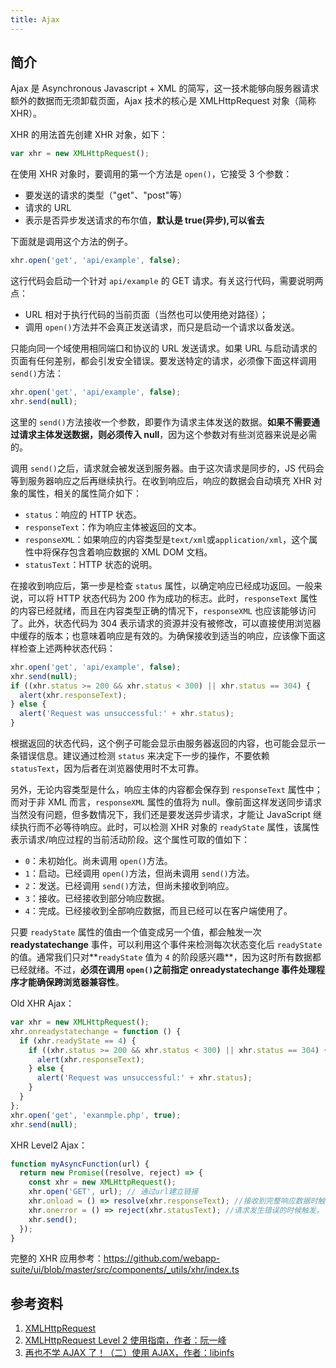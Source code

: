 ```yaml
---
title: Ajax
---
```


## 简介

Ajax 是 Asynchronous Javascript + XML 的简写，这一技术能够向服务器请求额外的数据而无须卸载页面，Ajax 技术的核心是 XMLHttpRequest 对象（简称 XHR）。

XHR 的用法首先创建 XHR 对象，如下：

```js
var xhr = new XMLHttpRequest();
```

在使用 XHR 对象时，要调用的第一个方法是 `open()`，它接受 3 个参数：

- 要发送的请求的类型（"get"、"post"等）
- 请求的 URL
- 表示是否异步发送请求的布尔值，**默认是 true(异步),可以省去**

下面就是调用这个方法的例子。

```js
xhr.open('get', 'api/example', false);
```

这行代码会启动一个针对 `api/example` 的 GET 请求。有关这行代码，需要说明两点：

- URL 相对于执行代码的当前页面（当然也可以使用绝对路径）；
- 调用 `open()`方法并不会真正发送请求，而只是启动一个请求以备发送。

只能向同一个域使用相同端口和协议的 URL 发送请求。如果 URL 与启动请求的页面有任何差别，都会引发安全错误。要发送特定的请求，必须像下面这样调用 `send()`方法：

```js
xhr.open('get', 'api/example', false);
xhr.send(null);
```

这里的 `send()`方法接收一个参数，即要作为请求主体发送的数据。**如果不需要通过请求主体发送数据，则必须传入 null**，因为这个参数对有些浏览器来说是必需的。

调用 `send()`之后，请求就会被发送到服务器。由于这次请求是同步的，JS 代码会等到服务器响应之后再继续执行。在收到响应后，响应的数据会自动填充 XHR 对象的属性，相关的属性简介如下：

- `status`：响应的 HTTP 状态。
- `responseText`：作为响应主体被返回的文本。
- `responseXML`：如果响应的内容类型是`text/xml`或`application/xml`，这个属性中将保存包含着响应数据的 XML DOM 文档。
- `statusText`：HTTP 状态的说明。

在接收到响应后，第一步是检查 `status` 属性，以确定响应已经成功返回。一般来说，可以将 HTTP 状态代码为 200 作为成功的标志。此时，`responseText` 属性的内容已经就绪，而且在内容类型正确的情况下，`responseXML` 也应该能够访问了。此外，状态代码为 304 表示请求的资源并没有被修改，可以直接使用浏览器中缓存的版本；也意味着响应是有效的。为确保接收到适当的响应，应该像下面这样检查上述两种状态代码：

```js
xhr.open('get', 'api/example', false);
xhr.send(null);
if ((xhr.status >= 200 && xhr.status < 300) || xhr.status == 304) {
  alert(xhr.responseText);
} else {
  alert('Request was unsuccessful:' + xhr.status);
}
```

根据返回的状态代码，这个例子可能会显示由服务器返回的内容，也可能会显示一条错误信息。建议通过检测 `status` 来决定下一步的操作，不要依赖 `statusText`，因为后者在浏览器使用时不太可靠。

另外，无论内容类型是什么，响应主体的内容都会保存到 `responseText` 属性中；而对于非 XML 而言，`responseXML` 属性的值将为 null。像前面这样发送同步请求当然没有问题，但多数情况下，我们还是要发送异步请求，才能让 JavaScript 继续执行而不必等待响应。此时，可以检测 XHR 对象的 `readyState` 属性，该属性表示请求/响应过程的当前活动阶段。这个属性可取的值如下：

- `0`：未初始化。尚未调用 `open()`方法。
- `1`：启动。已经调用 `open()`方法，但尚未调用 `send()`方法。
- `2`：发送。已经调用 `send()`方法，但尚未接收到响应。
- `3`：接收。已经接收到部分响应数据。
- `4`：完成。已经接收到全部响应数据，而且已经可以在客户端使用了。

只要 `readyState` 属性的值由一个值变成另一个值，都会触发一次 **readystatechange** 事件，可以利用这个事件来检测每次状态变化后 `readyState` 的值。通常我们只对**`readyState` 值为 `4` 的阶段感兴趣**，因为这时所有数据都已经就绪。不过，**必须在调用 `open()`之前指定 onreadystatechange 事件处理程序才能确保跨浏览器兼容性**。

Old XHR Ajax：

```js
var xhr = new XMLHttpRequest();
xhr.onreadystatechange = function () {
  if (xhr.readyState == 4) {
    if ((xhr.status >= 200 && xhr.status < 300) || xhr.status == 304) {
      alert(xhr.responseText);
    } else {
      alert('Request was unsuccessful:' + xhr.status);
    }
  }
};
xhr.open('get', 'exanmple.php', true);
xhr.send(null);
```

XHR Level2 Ajax：

```js
function myAsyncFunction(url) {
  return new Promise((resolve, reject) => {
    const xhr = new XMLHttpRequest();
    xhr.open('GET', url); // 通过url建立链接
    xhr.onload = () => resolve(xhr.responseText); //接收到完整响应数据时触发
    xhr.onerror = () => reject(xhr.statusText); //请求发生错误的时候触发。
    xhr.send();
  });
}
```

完整的 XHR 应用参考：https://github.com/webapp-suite/ui/blob/master/src/components/_utils/xhr/index.ts

## 参考资料

1. [XMLHttpRequest](https://developer.mozilla.org/zh-CN/docs/Web/API/XMLHttpRequest)
2. [XMLHttpRequest Level 2 使用指南，作者：阮一峰](http://www.ruanyifeng.com/blog/2012/09/xmlhttprequest_level_2.html)
3. [再也不学 AJAX 了！（二）使用 AJAX，作者：libinfs](https://juejin.im/post/5a20b1f1f265da432529179c#heading-8)

